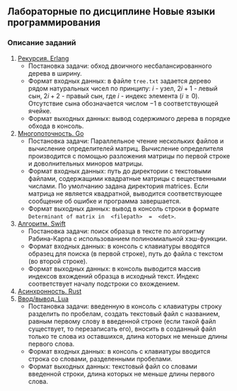 ## Лабораторные по дисциплине Новые языки программирования

### Описание заданий
1. [Рекурсия. Erlang](Erlang_Recursion)
    - Постановка задачи: обход двоичного несбалансированного дерева в ширину.
    - Формат входных данных: в файле `tree.txt` задается дерево рядом натуральных чисел по принципу: $i$ - узел, $2i+1$ - левый сын, $2i+2$ - правый сын, где $i$ - индекс элемента ($i\geq0$). Отсутствие сына обозначается числом $-1$ в соответствующей ячейке.
    - Формат выходных данных: вывод содержимого дерева в порядке обхода в консоль.
2. [Многопоточность. Go](Go_multithreading)
    - Постановка задачи: Параллельное чтение нескольких файлов и вычисление определителей матриц. Вычисление определителя производится с помощью разложения матрицы по первой строке и доволнительных миноров матрицы.
    - Формат входных данных: путь до директории с текстовыми файлами, содержащими квадратные матрицы с вещественными числами. По умолчанию задана директория matrices. Если матрица не является квадратной, выводится соответствующее сообщение об ошибке и программа завершается.
    - Формат выходных данных: вывод в консоль строки в формате `Determinant of matrix in  <filepath>  =  <det>`.
3. [Алгоритм. Swift](Swift_Algorithm)
    - Постановка задачи: поиск образца в тексте по алгоритму Рабина-Карпа с использованием полиномиальной хэш-функции.
    - Формат входных данных: в консоль с клавиатуры вводятся образец для поиска (в первой строке), путь до файла с текстом (во второй строке).
    - Формат выходных данных: в консоль выводится массив индексов вхождений образца в исходный текст. Индекс соответствует началу подстроки со вхождением.
4. [Асинхронность. Rust](Rust_Async)
5. [Ввод/вывод. Lua](Lua_IOStream)
    - Постановка задачи: введенную в консоль с клавиатуры строку разделить по пробелам, создать текстовый файл с названием, равным первому слову в введенной строке (если такой файл существует, то перезаписать его), вносить в созданный файл только те слова из оставшихся, длина которых не меньше длины первого слова.
    - Формат входных данных: в консоль с клавиатуры вводится строка со словами, разделенными пробелами.
    - Формат выходных данных: текстовый файл со словами введенной строки, длина которых не меньше длины первого слова.